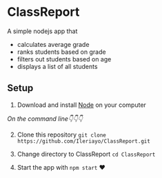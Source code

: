 # ClassReport
A simple nodejs app that

- calculates average grade
- ranks students based on grade
- filters out students based on age
- displays a list of all students

## Setup
1. Download and install [Node](https://nodejs.org) on your computer

*On the command line👇👇👇*

2. Clone this repository ```git clone https://github.com/Ileriayo/ClassReport.git```

3. Change directory to ClassReport ```cd ClassReport```

4. Start the app with ```npm start```
❤
